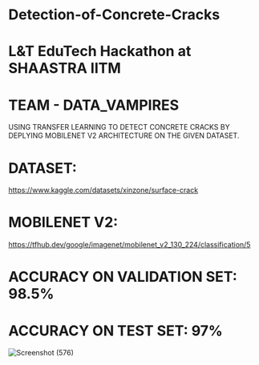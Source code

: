 # Detection-of-Concrete-Cracks

# L&T EduTech Hackathon at SHAASTRA IITM
# TEAM - DATA_VAMPIRES
USING TRANSFER LEARNING TO DETECT CONCRETE CRACKS BY DEPLYING MOBILENET V2 ARCHITECTURE ON THE GIVEN DATASET.
# DATASET: 
https://www.kaggle.com/datasets/xinzone/surface-crack 
# MOBILENET V2:  
https://tfhub.dev/google/imagenet/mobilenet_v2_130_224/classification/5

# ACCURACY ON VALIDATION SET: 98.5%
# ACCURACY ON TEST SET: 97%



![Screenshot (576)](https://user-images.githubusercontent.com/118126264/212912421-40875194-811a-4e5b-be74-679aeeb267bc.png)

